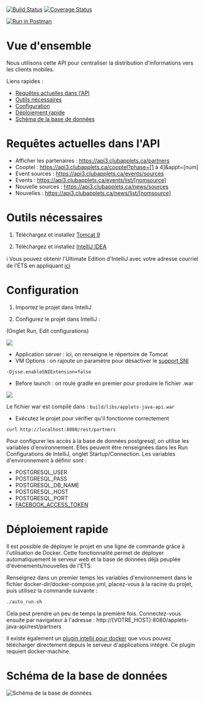 [![Build Status](https://travis-ci.org/ApplETS/applets-java-api.svg?branch=master)](https://travis-ci.org/ApplETS/applets-java-api) [![Coverage Status](https://coveralls.io/repos/github/ApplETS/applets-java-api/badge.svg?branch=master)](https://coveralls.io/github/ApplETS/applets-java-api?branch=master)

[![Run in Postman](https://run.pstmn.io/button.svg)](https://app.getpostman.com/run-collection/ba698d57365064fe6007)

Vue d'ensemble
========
Nous utilisons cette API pour centraliser la distribution d'informations vers les clients mobiles.

Liens rapides :
  * [Requêtes actuelles dans l'API](#requêtes-actuelles-dans-lapi)
  * [Outils nécessaires](#outils-nécessaires)
  * [Configuration](#configuration)
  * [Déploiement rapide](#déploiement-rapide)
  * [Schéma de la base de données](#schéma-de-la-base-de-données)


Requêtes actuelles dans l'API
========
- Afficher les partenaires : https://api3.clubapplets.ca/partners 
- Cooptel : https://api3.clubapplets.ca/cooptel?phase=[1 à 4]&appt=[num]
- Event sources : https://api3.clubapplets.ca/events/sources
- Events : https://api3.clubapplets.ca/events/list/[nomsource]
- Nouvelle sources : https://api3.clubapplets.ca/news/sources
- Nouvelles : https://api3.clubapplets.ca/news/list/[nomsource]

Outils nécessaires
==========
1) Téléchargez et installez [Tomcat 9](https://tomcat.apache.org/ )

2) Téléchargez et installez [IntelliJ IDEA](https://www.jetbrains.com/idea/download/)

:information_source:  Vous pouvez obtenir l'Ultimate Edition d'IntelliJ avec votre adresse courriel de l'ÉTS en appliquant [ici](https://www.jetbrains.com/student/)

Configuration
==========

1) Importez le projet dans IntelliJ

2) Configurez le projet dans IntelliJ :

(Onglet Run, Edit configurations)

![](http://i.imgur.com/6VkXJ7Y.png)

* Application server : ici, on renseigne le répertoire de Tomcat
* VM Options : on rajoute un paramètre pour désactiver le [support SNI](http://stackoverflow.com/questions/7615645/ssl-handshake-alert-unrecognized-name-error-since-upgrade-to-java-1-7-0)

```
-Djsse.enableSNIExtension=false
```
* Before launch : on roule gradle en premier pour produire le fichier .war

![](http://i.imgur.com/1uREKZW.png?1)

Le fichier war est compilé dans : `build/libs/applets-java-api.war`

* Exécutez le projet pour vérifier qu'il fonctionne correctement
```
curl http://localhost:8080/rest/partners
```

Pour configurer les accès à la base de données postgresql, on utilise les variables d'environnement.
Elles peuvent être renseignées dans les Run Configurations de IntelliJ, onglet Startup/Connection.
Les variables d'environnement à définir sont : 
* POSTGRESQL_USER
* POSTGRESQL_PASS
* POSTGRESQL_DB_NAME
* POSTGRESQL_HOST
* POSTGRESQL_PORT
* [FACEBOOK_ACCESS_TOKEN](https://developers.facebook.com/tools/accesstoken/)

Déploiement rapide
==========

Il est possible de déployer le projet en une ligne de commande grâce à l'utilisation de Docker. Cette fonctionnalité permet de déployer automatiquement le serveur web et la base de données déjà peuplée d'événements/nouvelles de l'ÉTS.

Renseignez dans un premier temps les variables d'environnement dans le fichier docker-dir/docker-compose.yml, placez-vous à la racine du projet, puis utilisez la commande suivante :
```bash
./auto_run.sh
```
Cela peut prendre un peu de temps la première fois.
Connectez-vous ensuite par navigateur à l'adresse : http://{VOTRE_HOST}:8080/applets-java-api/rest/partners

Il existe également un [plugin intellij pour docker](https://plugins.jetbrains.com/plugin/7724?pr=mps) que vous pouvez télécharger directement depuis le serveur d'applications intégré. Ce plugin requiert docker-machine.

Schéma de la base de données
==========

![Schéma de la base de données](http://i.imgur.com/y1qUU34.png)


